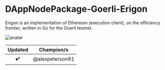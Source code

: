 # DAppNodePackage-Goerli-Erigon

Erigon is an implementation of Ethereum (execution client), on the efficiency frontier, written in Go for the Goerli testnet.

![avatar](avatar-default.png)

|      Updated       | Champion/s |
| :----------------: | :--------: |
| :heavy_check_mark: | @alexpeterson91 |

